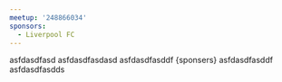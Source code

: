 ```yaml
---
meetup: '248866034'
sponsors:
  - Liverpool FC
---
```


asfdasdfasd
asfdasdfasdasd
asfdasdfasddf
{sponsers}
asfdasdfasddf
asfdasdfasdds
